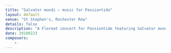 ```yaml
---
title: "Salvator mundi – music for Passiontide"
layout: default
venue: "St Stephen's, Rochester Row"
details: false
description: "A Floreat concert for Passiontide featuring Salvator mundi and other music reflecting on Christ's passion."
date: 20180223
composers:
    - 
---
```

